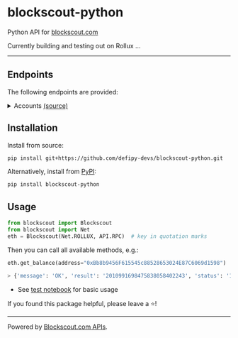 # blockscout-python

Python API for [blockscout.com](https://www.blockscout.com/) 

Currently building and testing out on Rollux ...

___

## Endpoints

The following endpoints are provided:

<details><summary>Accounts <a href="https://docs.blockscout.com/for-users/api/rpc-endpoints/account">(source)</a></summary>
<p>

* `get_balance`
* `get_pending_txs_by_address_paginated`
* `get_txs_by_address_paginated`
* `get_erc20_token_transfer_events_by_address`
* `get_erc721_token_transfer_events_by_address`
* `get_erc20_balance_by_contract_address`
* `get_erc20_tokens_by_address`
* `get_account_list_balances`

</details>

## Installation

Install from source:

``` bash
pip install git+https://github.com/defipy-devs/blockscout-python.git
```

Alternatively, install from [PyPI](https://pypi.org/project/etherscan-python/):

```bash
pip install blockscout-python
```

## Usage

``` python
from blockscout import Blockscout
from blockscout import Net
eth = Blockscout(Net.ROLLUX, API.RPC)  # key in quotation marks
```
Then you can call all available methods, e.g.:

``` python
eth.get_balance(address="0xBb8b9456F615545c88528653024E87C6069d1598")

> {'message': 'OK', 'result': '2010991698475838058402243', 'status': '1'}
```

* See [test notebook](https://github.com/defipy-devs/blockscout-python/blob/main/notebooks/tutorials/basic.ipynb) for basic usage

If you found this package helpful, please leave a :star:!

___

 Powered by [Blockscout.com APIs](https://eth.blockscout.com/api-docs).
